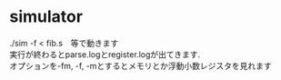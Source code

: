 # simulator
./sim -f < fib.s　等で動きます<br />
実行が終わるとparse.logとregister.logが出てきます.<br />
オプションを-fm, -f, -mとするとメモリとか浮動小数レジスタを見れます
